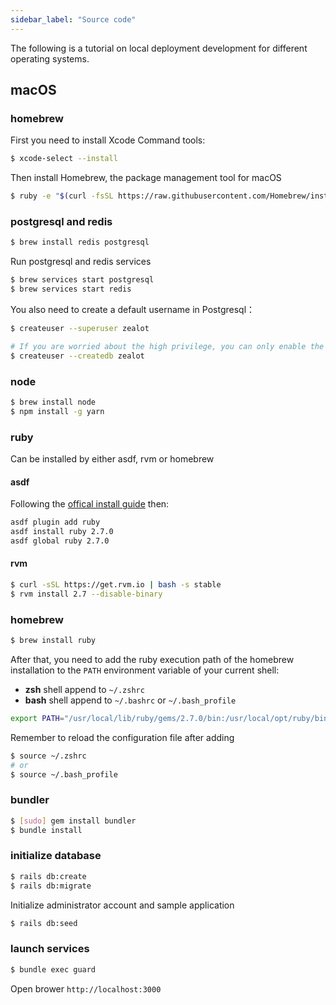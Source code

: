 ```yaml
---
sidebar_label: "Source code"
---
```


The following is a tutorial on local deployment development for different operating systems.

## macOS

### homebrew

First you need to install Xcode Command tools:

```bash
$ xcode-select --install
```

Then install Homebrew, the package management tool for macOS

```bash
$ ruby -e "$(curl -fsSL https://raw.githubusercontent.com/Homebrew/install/master/install)"
```

### postgresql and redis

```bash
$ brew install redis postgresql
```

Run postgresql and redis services

```bash
$ brew services start postgresql
$ brew services start redis
```

You also need to create a default username in Postgresql：

```bash
$ createuser --superuser zealot

# If you are worried about the high privilege, you can only enable the create database privilege
$ createuser --createdb zealot
```

### node

```bash
$ brew install node
$ npm install -g yarn
```

### ruby

Can be installed by either asdf, rvm or homebrew

#### asdf

Following the [offical install guide](http://asdf-vm.com/guide/getting-started.html) then:

```bash
asdf plugin add ruby
asdf install ruby 2.7.0
asdf global ruby 2.7.0
```

#### rvm

```bash
$ curl -sSL https://get.rvm.io | bash -s stable
$ rvm install 2.7 --disable-binary
```

### homebrew

```bash
$ brew install ruby
```

After that, you need to add the ruby execution path of the homebrew installation to the `PATH` environment variable of your current shell:

- **zsh** shell append to `~/.zshrc`
- **bash** shell append to `~/.bashrc` or `~/.bash_profile`

```bash
export PATH="/usr/local/lib/ruby/gems/2.7.0/bin:/usr/local/opt/ruby/bin:$PATH"
```

Remember to reload the configuration file after adding

```bash
$ source ~/.zshrc
# or
$ source ~/.bash_profile
```

### bundler

```bash
$ [sudo] gem install bundler
$ bundle install
```

### initialize database

```bash
$ rails db:create
$ rails db:migrate
```

Initialize administrator account and sample application

```bash
$ rails db:seed
```

### launch services

```bash
$ bundle exec guard
```

Open brower `http://localhost:3000`
